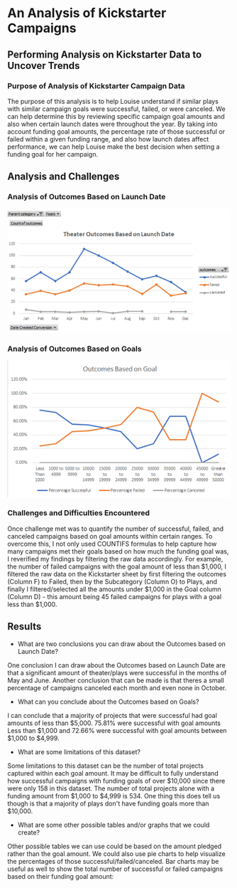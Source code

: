 # An Analysis of Kickstarter Campaigns

## Performing Analysis on Kickstarter Data to Uncover Trends

### Purpose of Analysis of Kickstarter Campaign Data

The purpose of this analysis is to help Louise understand if similar plays with similar campaign goals were successful, failed, or were canceled. We can help determine this by reviewing specific campaign goal amounts and also when certain launch dates were throughout the year. By taking into account funding goal amounts, the percentage rate of those successful or failed within a given funding range, and also how launch dates affect performance, we can help Louise make the best decision when setting a funding goal for her campaign.

## Analysis and Challenges

### Analysis of Outcomes Based on Launch Date

![Outcomes Based on Launch Date](Resources/Theater_Outcomes_vs_Launch.png)

### Analysis of Outcomes Based on Goals

![Outcomes Based on Goals](Resources/Outcomes_vs_Goals.png)

### Challenges and Difficulties Encountered

Once challenge met was to quantify the number of successful, failed, and canceled campaigns based on goal amounts within certain ranges. To overcome this, I not only used COUNTIFS formulas to help capture how many campaigns met their goals based on how much the funding goal was, I reverified my findings by filtering the raw data accordingly. For example, the number of failed campaigns with the goal amount of less than $1,000, I filtered the raw data on the Kickstarter sheet by first filtering the outcomes (Column F) to Failed, then by the Subcategory (Column O) to Plays, and finally I filtered/selected all the amounts under $1,000 in the Goal column (Column D) - this amount being 45 failed campaigns for plays with a goal less than $1,000.


## Results

- What are two conclusions you can draw about the Outcomes based on Launch Date?

One conclusion I can draw about the Outcomes based on Launch Date are that a significant amount of theater/plays were successful in the months of May and June. Another conclusion that can be made is that theres a small percentage of campaigns canceled each month and even none in October.


- What can you conclude about the Outcomes based on Goals?

I can conclude that a majority of projects that were successful had goal amounts of less than $5,000. 75.81% were successful with goal amounts Less than $1,000 and 72.66% were successful with goal amounts between $1,000 to $4,999.

- What are some limitations of this dataset?

Some limitations to this dataset can be the number of total projects captured within each goal amount. It may be difficult to fully understand how successful campaigns with funding goals of over $10,000 since there were only 158 in this dataset. The number of total projects alone with a funding amount from $1,000 to $4,999 is 534. One thing this does tell us though is that a majority of plays don't have funding goals more than $10,000.


- What are some other possible tables and/or graphs that we could create?

Other possible tables we can use could be based on the amount pledged rather than the goal amount. We could also use pie charts to help visualize the percentages of those successful/failed/canceled. Bar charts may be useful as well to show  the total number of successful or failed campaigns based on their funding goal amount:

